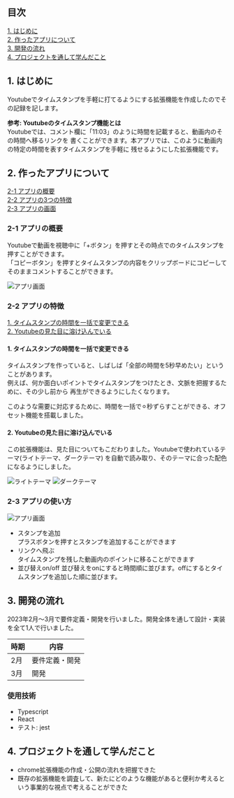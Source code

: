 ## 目次
[1. はじめに](#1-はじめに)  
[2. 作ったアプリについて](#2-作ったアプリについて)  
[3. 開発の流れ](#3-開発の流れ)  
[4. プロジェクトを通して学んだこと](#4-プロジェクトを通して学んだこと)  

## 1. はじめに
Youtubeでタイムスタンプを手軽に打てるようにする拡張機能を作成したのでその記録を記します。

**参考: Youtubeのタイムスタンプ機能とは**  
Youtubeでは、コメント欄に「11:03」のように時間を記載すると、動画内のその時間へ移るリンクを
書くことができます。本アプリでは、このように動画内の特定の時間を表すタイムスタンプを手軽に
残せるようにした拡張機能です。

## 2. 作ったアプリについて
[2-1 アプリの概要](#2-1-アプリの概要)  
[2-2 アプリの3つの特徴](#2-2-アプリの3つの特徴)  
[2-3 アプリの画面](#2-3-アプリの画面)  

### 2-1 アプリの概要
Youtubeで動画を視聴中に「+ボタン」を押すとその時点でのタイムスタンプを押すことができます。  
「コピーボタン」を押すとタイムスタンプの内容をクリップボードにコピーしてそのままコメントすることができます。

![アプリ画面](https://i.gyazo.com/1afc8fbfc80847c29bf486aae6b3998b.png)

### 2-2 アプリの特徴
[1. タイムスタンプの時間を一括で変更できる](#1-タイムスタンプの時間を一括で変更できる)  
[2. Youtubeの見た目に溶け込んでいる](#2-Youtubeの見た目に溶け込んでいる)

#### 1. タイムスタンプの時間を一括で変更できる
タイムスタンプを作っていると、しばしば「全部の時間を5秒早めたい」ということがあります。  
例えば、何か面白いポイントでタイムスタンプをつけたとき、文脈を把握するために、その少し前から
再生ができるようにしたくなります。

このような需要に対応するために、時間を一括で⚪︎秒ずらすことができる、オフセット機能を搭載しました。

#### 2. Youtubeの見た目に溶け込んでいる
この拡張機能は、見た目についてもこだわりました。Youtubeで使われているテーマ(ライトテーマ、ダークテーマ)
を自動で読み取り、そのテーマに合った配色になるようにしました。

![ライトテーマ](https://i.gyazo.com/976fbff7d419913728a00759bb442655.png)
![ダークテーマ](https://i.gyazo.com/f4547116f7ba73ae93c3481ac3b5f13e.png)

### 2-3 アプリの使い方
![アプリ画面](https://i.gyazo.com/1afc8fbfc80847c29bf486aae6b3998b.png)

- スタンプを追加  
プラスボタンを押すとスタンプを追加することができます
- リンクへ飛ぶ  
タイムスタンプを残した動画内のポイントに移ることができます
- 並び替えon/off
並び替えをonにすると時間順に並びます。offにするとタイムスタンプを追加した順に並びます。


## 3. 開発の流れ
2023年2月〜3月で要件定義・開発を行いました。開発全体を通して設計・実装を全て1人で行いました。

|時期|内容|
|--|--|
|2月|要件定義・開発|
|3月|開発|

### 使用技術

- Typescript
- React
- テスト: jest

## 4. プロジェクトを通して学んだこと
- chrome拡張機能の作成・公開の流れを把握できた
- 既存の拡張機能を調査して、新たにどのような機能があると便利か考えるという事業的な視点で考えることができた
